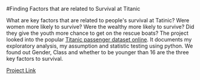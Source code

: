 #Finding Factors that are related to Survival at Titanic



What are key factors that are related to people's survival at Tatinic? Were women more likely to survive? Were the wealthy more likely to survive? Did they give the youth more chance to get on the rescue boats? The project looked into the popular [Titanic passenger dataset online](https://www.kaggle.com/c/titanic/data). It documents my exploratory analysis, my assumption and statistic testing using python. We found out Gender, Class and whether to be younger than 16 are the three key factors to survival. 

[Project Link]()
